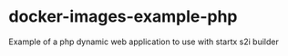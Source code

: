# docker-images-example-php
Example of a php dynamic web application to use with startx s2i builder
